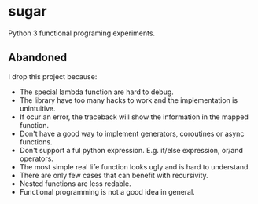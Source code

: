 # sugar
Python 3 functional programing experiments.

## Abandoned

I drop this project because:
- The special lambda function are hard to debug.
- The library have too many hacks to work and the implementation is unintuitive.
- If ocur an error, the traceback will show the information in the mapped
  function.
- Don't have a good way to implement generators, coroutines or async functions.
- Don't support a ful python expression. E.g. if/else expression, or/and
  operators.
- The most simple real life function looks ugly and is hard to understand.
- There are only few cases that can benefit with recursivity.
- Nested functions are less redable.
- Functional programming is not a good idea in general.
